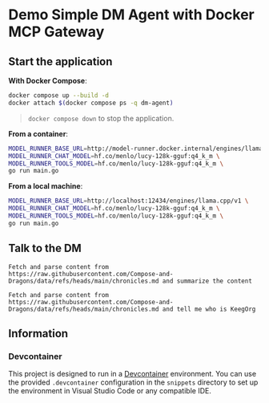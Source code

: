 # Demo Simple DM Agent with Docker MCP Gateway

## Start the application

**With Docker Compose**:
```bash
docker compose up --build -d
docker attach $(docker compose ps -q dm-agent)
```
> `docker compose down` to stop the application.


**From a container**:
```bash
MODEL_RUNNER_BASE_URL=http://model-runner.docker.internal/engines/llama.cpp/v1 \
MODEL_RUNNER_CHAT_MODEL=hf.co/menlo/lucy-128k-gguf:q4_k_m \
MODEL_RUNNER_TOOLS_MODEL=hf.co/menlo/lucy-128k-gguf:q4_k_m \
go run main.go
```


**From a local machine**:
```bash
MODEL_RUNNER_BASE_URL=http://localhost:12434/engines/llama.cpp/v1 \
MODEL_RUNNER_CHAT_MODEL=hf.co/menlo/lucy-128k-gguf:q4_k_m \
MODEL_RUNNER_TOOLS_MODEL=hf.co/menlo/lucy-128k-gguf:q4_k_m \
go run main.go
```

## Talk to the DM

```raw
Fetch and parse content from https://raw.githubusercontent.com/Compose-and-Dragons/data/refs/heads/main/chronicles.md and summarize the content
```

```raw
Fetch and parse content from https://raw.githubusercontent.com/Compose-and-Dragons/data/refs/heads/main/chronicles.md and tell me who is KeegOrg
```



## Information

### Devcontainer
This project is designed to run in a [Devcontainer](https://code.visualstudio.com/docs/devcontainers/containers) environment.
You can use the provided `.devcontainer` configuration in the `snippets` directory to set up the environment in Visual Studio Code or any compatible IDE.
